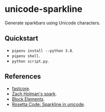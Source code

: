 # unicode-sparkline

Generate sparkbars using Unicode characters.

## Quickstart

- `pipenv install --python 3.8`.
- `pipenv shell`.
- `python script.py`.

## References

- [fastcore](https://fastcore.fast.ai/).
- [Zach Holman's spark](https://github.com/holman/spark).
- [Block Elements](https://en.wikipedia.org/wiki/Block_Elements).
- [Rosetta Code: Sparkline in unicode](https://rosettacode.org/wiki/Sparkline_in_unicode).
